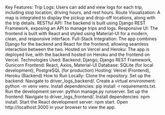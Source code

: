 Key Features:
Trip Logs: Users can add and view logs for each trip, including stop location, driving hours, and rest hours.
Route Visualization: A map is integrated to display the pickup and drop-off locations, along with the trip details.
RESTful API: The backend is built using Django REST Framework, exposing an API to manage trips and logs.
Responsive UI: The frontend is built with React and styled using Material-UI for a modern, clean, and responsive interface.
Full-Stack Integration: The app combines Django for the backend and React for the frontend, allowing seamless interaction between the two.
Hosted on Vercel and Heroku: The app is deployed live, with the backend hosted on Heroku and the frontend on Vercel.
Technologies Used:
Backend: Django, Django REST Framework, Gunicorn
Frontend: React, Axios, Material-UI
Database: SQLite (for local development), PostgreSQL (for production)
Hosting: Vercel (Frontend), Heroku (Backend)
How to Run Locally:
Clone the repository.
Set up the backend:
Navigate to driver_logs_backend/.
Create a virtual environment: python -m venv venv.
Install dependencies: pip install -r requirements.txt.
Run the development server: python manage.py runserver.
Set up the frontend:
Navigate to driver_logs_frontend/.
Install dependencies: npm install.
Start the React development server: npm start.
Open http://localhost:3000 in your browser to view the app.
